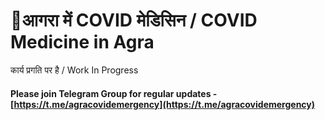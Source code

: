 # 💊आगरा में COVID मेडिसिन / COVID Medicine in Agra

कार्य प्रगति पर है / Work In Progress

#### Please join Telegram Group for regular updates - [https://t.me/agracovidemergency](https://t.me/agracovidemergency)

